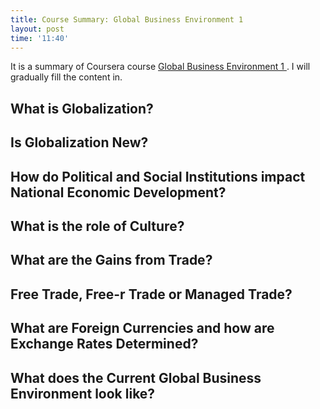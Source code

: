 ```yaml
---
title: Course Summary: Global Business Environment 1 
layout: post
time: '11:40'
---
```


It is a summary of Coursera course <a href="https://www.coursera.org/course/globalbusiness">
Global Business Environment 1 </a>. I will gradually fill the content in. 

##  What is Globalization?

##  Is Globalization New?

##  How do Political and Social Institutions impact National Economic Development?

##  What is the role of Culture?

##  What are the Gains from Trade?

##  Free Trade, Free-r Trade or Managed Trade?

##  What are Foreign Currencies and how are Exchange Rates Determined?

##  What does the Current Global Business Environment look like? 
